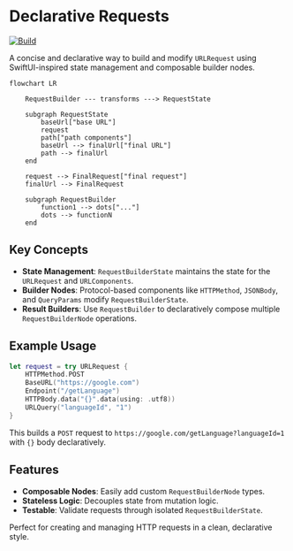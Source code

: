 # Declarative Requests

[![Build](https://github.com/sisoje/declarative-requests-swift/actions/workflows/swift.yml/badge.svg)](https://github.com/sisoje/declarative-requests-swift/actions/workflows/swift.yml)

A concise and declarative way to build and modify `URLRequest` using SwiftUI-inspired state management and composable builder nodes.
```mermaid
flowchart LR

    RequestBuilder --- transforms ---> RequestState

    subgraph RequestState
        baseUrl["base URL"]
        request
        path["path components"]
        baseUrl --> finalUrl["final URL"]
        path --> finalUrl
    end
 
    request --> FinalRequest["final request"]
    finalUrl --> FinalRequest

    subgraph RequestBuilder
        function1 --> dots["..."]
        dots --> functionN
    end
```

## Key Concepts

- **State Management**: `RequestBuilderState` maintains the state for the `URLRequest` and `URLComponents`.
- **Builder Nodes**: Protocol-based components like `HTTPMethod`, `JSONBody`, and `QueryParams` modify `RequestBuilderState`.
- **Result Builders**: Use `RequestBuilder` to declaratively compose multiple `RequestBuilderNode` operations.

## Example Usage

```swift
let request = try URLRequest {
    HTTPMethod.POST
    BaseURL("https://google.com")
    Endpoint("/getLanguage")
    HTTPBody.data("{}".data(using: .utf8))
    URLQuery("languageId", "1")
}
```

This builds a `POST` request to `https://google.com/getLanguage?languageId=1` with `{}` body declaratively.

## Features
- **Composable Nodes**: Easily add custom `RequestBuilderNode` types.
- **Stateless Logic**: Decouples state from mutation logic.
- **Testable**: Validate requests through isolated `RequestBuilderState`.

Perfect for creating and managing HTTP requests in a clean, declarative style.
